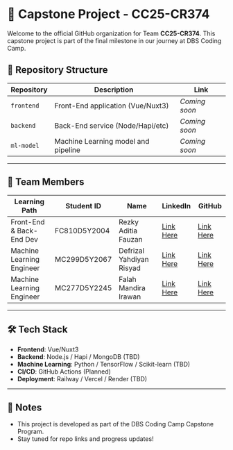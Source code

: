 # 🚀 Capstone Project - CC25-CR374

Welcome to the official GitHub organization for Team **CC25-CR374**. This capstone project is part of the final milestone in our journey at DBS Coding Camp.

## 📁 Repository Structure

| Repository    | Description                         | Link          |
|---------------|-------------------------------------|---------------|
| `frontend`    | Front-End application (Vue/Nuxt3)   | _Coming soon_ |
| `backend`     | Back-End service (Node/Hapi/etc)    | _Coming soon_ |
| `ml-model`    | Machine Learning model and pipeline | _Coming soon_ |

---

## 👥 Team Members

| Learning Path              | Student ID     | Name                      | LinkedIn                                                                 | GitHub                                         |
|----------------------------|----------------|---------------------------|--------------------------------------------------------------------------|------------------------------------------------|
| Front-End & Back-End Dev   | FC810D5Y2004   | Rezky Aditia Fauzan       | [Link Here](https://www.linkedin.com/in/rezkyaditiafauzan)               | [Link Here](https://github.com/zyrridian)      |
| Machine Learning Engineer  | MC299D5Y2067   | Defrizal Yahdiyan Risyad  | [Link Here](https://www.linkedin.com/in/defrizalyr)                      | [Link Here](https://github.com/defrijay)       |
| Machine Learning Engineer  | MC277D5Y2245   | Falah Mandira Irawan      | [Link Here](https://www.linkedin.com/in/falah-mandira-irawan-661025200/) | [Link Here](https://github.com/falahmandira10) |

---

## 🛠️ Tech Stack

- **Frontend**: Vue/Nuxt3
- **Backend**: Node.js / Hapi / MongoDB (TBD)
- **Machine Learning**: Python / TensorFlow / Scikit-learn (TBD)
- **CI/CD**: GitHub Actions (Planned)
- **Deployment**: Railway / Vercel / Render (TBD)

---

## 📌 Notes

- This project is developed as part of the DBS Coding Camp Capstone Program.
- Stay tuned for repo links and progress updates!


